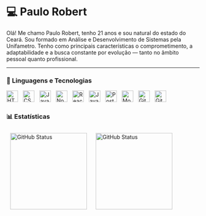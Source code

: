 
# 💻 Paulo Robert

Olá! Me chamo Paulo Robert, tenho 21 anos e sou natural do estado do Ceará. Sou formado em Análise e Desenvolvimento de Sistemas pela Unifametro. Tenho como principais características o comprometimento, a adaptabilidade e a busca constante por evolução — tanto no âmbito pessoal quanto profissional.

---

### 🚀 Linguagens e Tecnologias

  <img
    align="left"
    alt="HTML5"
    title="HTML5"
    width="30px"
    style="padding-right: 10px"
    src="https://cdn.jsdelivr.net/gh/devicons/devicon@latest/icons/html5/html5-original.svg"
  />
  
  <img
    align="left"
    alt="CSS3"
    title="CSS3"
    width="30px"
    style="padding-right: 10px"
    src="https://cdn.jsdelivr.net/gh/devicons/devicon@latest/icons/css3/css3-original.svg"
  />

  <img
    align="left"
    alt="JavaScript"
    title="JavaScript"
    width="30px"
    style="padding-right: 10px"
    src="https://cdn.jsdelivr.net/gh/devicons/devicon@latest/icons/javascript/javascript-original.svg"
  />

  <img
    align="left"
    alt="NodejS"
    title="NodejS"
    width="30px"
    style="padding-right: 10px"
    src="https://cdn.jsdelivr.net/gh/devicons/devicon@latest/icons/nodejs/nodejs-plain-wordmark.svg"
  />

  <img
    align="left"
    alt="ReactJS"
    title="ReactJS"
    width="30px"
    style="padding-right: 10px"
    src="https://cdn.jsdelivr.net/gh/devicons/devicon@latest/icons/react/react-original.svg"
  />

  <img
    align="left"
    alt="Java"
    title="Java"
    width="30px"
    style="padding-right: 10px"
    src="https://cdn.jsdelivr.net/gh/devicons/devicon@latest/icons/java/java-original.svg"
  />

  <img
    align="left"
    alt="PostgreSQL"
    title="PostgreSQL"
    width="30px"
    style="padding-right: 10px"
    src="https://cdn.jsdelivr.net/gh/devicons/devicon@latest/icons/postgresql/postgresql-original.svg"
  />

  <img
    align="left"
    alt="MongoDB"
    title="MongoDB"
    width="30px"
    style="padding-right: 10px"
    src="https://cdn.jsdelivr.net/gh/devicons/devicon@latest/icons/mongodb/mongodb-original.svg"
  />

  <img
    align="left"
    alt="Git"
    title="Git"
    width="30px"
    style="padding-right: 10px"
    src="https://cdn.jsdelivr.net/gh/devicons/devicon@latest/icons/git/git-original.svg"
  />

  <img
    align="left"
    alt="GitHub"
    title="GitHub"
    width="30px"
    style="padding-right: 10px"
    src="https://cdn.jsdelivr.net/gh/devicons/devicon@latest/icons/github/github-original.svg"
  />

  <br/>
  <br/>

  ### 📊 Estatísticas

  <div>
    <img
      align="left"
      alt="GitHub Status"
      height="200px"
      style="padding: 10px"
      src="https://github-readme-stats.vercel.app/api?username=PauloRobertt&show_icons=true&theme=tokyonight&locale=pt-br"
    />
    <img
      align="left"
      alt="GitHub Status"
      height="200px"
      style="padding: 10px"
      src="https://github-readme-stats.vercel.app/api/top-langs/?username=PauloRobertt&show_icons=true&theme=tokyonight&layout=compact&custom_title=Tecnologias"
    />
  </div>

